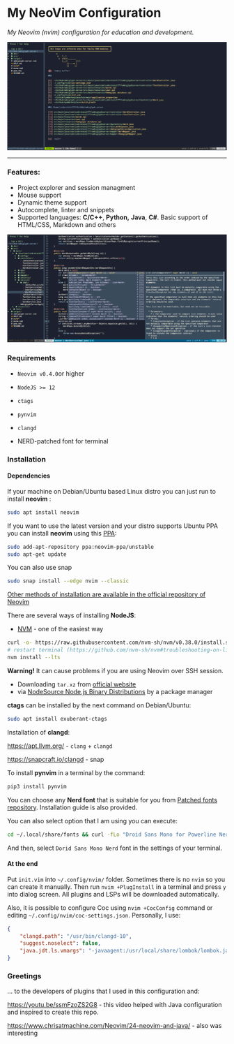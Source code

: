 # My NeoVim Configuration

*My Neovim (nvim) configuration for education and development.* 



![image-20210602141837993](screens/screen-1.png)

------

### Features:

- Project explorer and session managment
- Mouse support
- Dynamic theme support
- Autocomplete, linter and snippets
- Supported languages: **C/C++**, **Python,** **Java**, **C#**. Basic support of HTML/CSS, Markdown and others

![screen-2](screens/screen-2.png)



### Requirements

- `Neovim v0.4.0`or higher

- `NodeJS >= 12`

- `ctags`

- `pynvim`

- `clangd`

- NERD-patched font for terminal

  

### Installation

#### Dependencies

If your machine on Debian/Ubuntu based Linux distro you can just run to install **neovim** :

```bash
sudo apt install neovim
```

 If you want to use the latest version and your distro supports Ubuntu PPA you can install **neovim** using this [PPA](https://launchpad.net/~neovim-ppa/+archive/ubuntu/unstable):

```bash
sudo add-apt-repository ppa:neovim-ppa/unstable
sudo apt-get update
```

You can also use snap

```bash
sudo snap install --edge nvim --classic
```

[Other methods of installation are available in the official repository of Neovim](https://github.com/neovim/neovim/wiki/Installing-Neovim)


There are several ways of installing **NodeJS**:

 - [NVM](https://github.com/nvm-sh/nvm) - one of the easiest way
```bash
curl -o- https://raw.githubusercontent.com/nvm-sh/nvm/v0.38.0/install.sh | bash
# restart terminal (https://github.com/nvm-sh/nvm#troubleshooting-on-linux)
nvm install --lts
```
**Warning!** It can cause problems if you are using Neovim over SSH session.

 - Downloading ```tar.xz``` from [official website](https://nodejs.org/en/) 
 - via [NodeSource Node.js Binary Distributions](https://github.com/nodesource/distributions/blob/master/README.md) by a package manager

**ctags** can be installed by the next command on Debian/Ubuntu:

```bash
sudo apt install exuberant-ctags
```

Installation of **clangd**:

https://apt.llvm.org/  - `clang` + `clangd`

https://snapcraft.io/clangd - snap

To install **pynvim** in a terminal by the command:

```bash
pip3 install pynvim
```

You can choose any **Nerd font** that is suitable for you from [Patched fonts repository](https://github.com/ryanoasis/nerd-fonts). Installation guide is also provided.

You can also select option that I am using you can execute:

```bash
cd ~/.local/share/fonts && curl -fLo "Droid Sans Mono for Powerline Nerd Font Complete.otf" https://github.com/ryanoasis/nerd-fonts/raw/master/patched-fonts/DroidSansMono/complete/Droid%20Sans%20Mono%20Nerd%20Font%20Complete.otf
```

And then, select `Dorid Sans Mono Nerd` font in the settings of your terminal.

#### At the end

Put `init.vim` into `~/.config/nvim/` folder. Sometimes there is no `nvim` so you can create it manually. Then run `nvim +PlugInstall` in a terminal and press `y` into dialog screen. All plugins and LSPs will be downloaded automatically.

Also, it is possible to configure Coc using `nvim +CocConfig` command or editing `~/.config/nvim/coc-settings.json`. Personally, I use:

```json
{
    "clangd.path": "/usr/bin/clangd-10",
    "suggest.noselect": false,
    "java.jdt.ls.vmargs": "-javaagent:/usr/local/share/lombok/lombok.jar",
}

```

 

### Greetings

... to the developers of plugins that I used in this configuration and:

https://youtu.be/ssmFzoZS2G8 - this video helped with Java configuration and inspired to create this repo.

https://www.chrisatmachine.com/Neovim/24-neovim-and-java/ - also was interesting
